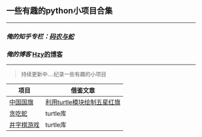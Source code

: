## 一些有趣的python小项目合集

-----

### *俺的知乎专栏：[码农与蛇](https://zhuanlan.zhihu.com/c_1193895969132060672)*
### *俺的博客* [Hzy的博客](https://hzeyuan.cn)

-----


> 持续更新中....纪录一些有趣的小项目

|项目|借鉴文章
|---|----|
|[中国国旗](https://github.com/hzeyuan/100-Python/blob/master/chinaFlag.py)|[利用turtle模块绘制五星红旗](https://www.cnblogs.com/leo1875/p/10398926.html)
|[贪吃蛇](https://github.com/hzeyuan/100-Python/blob/master/snake.py)|turtle库
|[井字棋游戏](https://github.com/hzeyuan/100-Python/blob/master/tic_tac_toe.py)|turtle库




